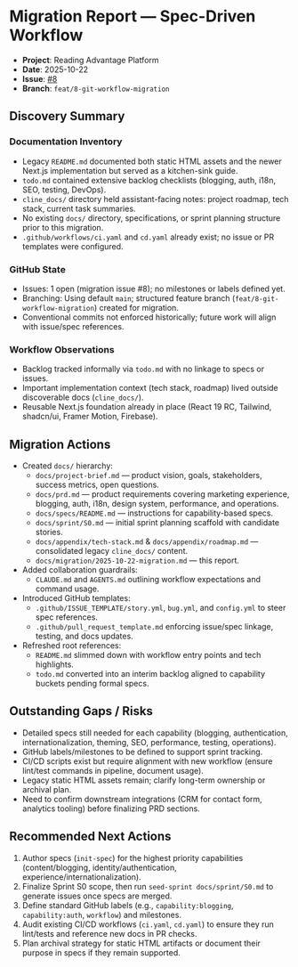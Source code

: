 # Migration Report — Spec-Driven Workflow

- **Project**: Reading Advantage Platform
- **Date**: 2025-10-22
- **Issue**: [#8](https://github.com/Reading-Advantage-Thailand/www-reading-advantage/issues/8)
- **Branch**: `feat/8-git-workflow-migration`

## Discovery Summary

### Documentation Inventory
- Legacy `README.md` documented both static HTML assets and the newer Next.js implementation but served as a kitchen-sink guide.
- `todo.md` contained extensive backlog checklists (blogging, auth, i18n, SEO, testing, DevOps).
- `cline_docs/` directory held assistant-facing notes: project roadmap, tech stack, current task summaries.
- No existing `docs/` directory, specifications, or sprint planning structure prior to this migration.
- `.github/workflows/ci.yaml` and `cd.yaml` already exist; no issue or PR templates were configured.

### GitHub State
- Issues: 1 open (migration issue #8); no milestones or labels defined yet.
- Branching: Using default `main`; structured feature branch (`feat/8-git-workflow-migration`) created for migration.
- Conventional commits not enforced historically; future work will align with issue/spec references.

### Workflow Observations
- Backlog tracked informally via `todo.md` with no linkage to specs or issues.
- Important implementation context (tech stack, roadmap) lived outside discoverable docs (`cline_docs/`).
- Reusable Next.js foundation already in place (React 19 RC, Tailwind, shadcn/ui, Framer Motion, Firebase).

## Migration Actions
- Created `docs/` hierarchy:
  - `docs/project-brief.md` — product vision, goals, stakeholders, success metrics, open questions.
  - `docs/prd.md` — product requirements covering marketing experience, blogging, auth, i18n, design system, performance, and operations.
  - `docs/specs/README.md` — instructions for capability-based specs.
  - `docs/sprint/S0.md` — initial sprint planning scaffold with candidate stories.
  - `docs/appendix/tech-stack.md` & `docs/appendix/roadmap.md` — consolidated legacy `cline_docs/` content.
  - `docs/migration/2025-10-22-migration.md` — this report.
- Added collaboration guardrails:
  - `CLAUDE.md` and `AGENTS.md` outlining workflow expectations and command usage.
- Introduced GitHub templates:
  - `.github/ISSUE_TEMPLATE/story.yml`, `bug.yml`, and `config.yml` to steer spec references.
  - `.github/pull_request_template.md` enforcing issue/spec linkage, testing, and docs updates.
- Refreshed root references:
  - `README.md` slimmed down with workflow entry points and tech highlights.
  - `todo.md` converted into an interim backlog aligned to capability buckets pending formal specs.

## Outstanding Gaps / Risks
- Detailed specs still needed for each capability (blogging, authentication, internationalization, theming, SEO, performance, testing, operations).
- GitHub labels/milestones to be defined to support sprint tracking.
- CI/CD scripts exist but require alignment with new workflow (ensure lint/test commands in pipeline, document usage).
- Legacy static HTML assets remain; clarify long-term ownership or archival plan.
- Need to confirm downstream integrations (CRM for contact form, analytics tooling) before finalizing PRD sections.

## Recommended Next Actions
1. Author specs (`init-spec`) for the highest priority capabilities (content/blogging, identity/authentication, experience/internationalization).
2. Finalize Sprint S0 scope, then run `seed-sprint docs/sprint/S0.md` to generate issues once specs are merged.
3. Define standard GitHub labels (e.g., `capability:blogging`, `capability:auth`, `workflow`) and milestones.
4. Audit existing CI/CD workflows (`ci.yaml`, `cd.yaml`) to ensure they run lint/tests and reference new docs in PR checks.
5. Plan archival strategy for static HTML artifacts or document their purpose in specs if they remain supported.
